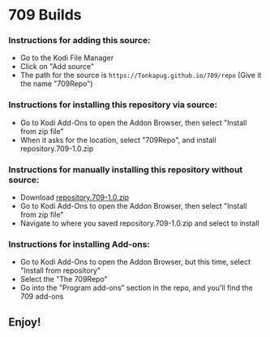 # 709 Builds


### Instructions for adding this source:

<ul>
    <li>Go to the Kodi File Manager</li>
    <li>Click on "Add source"</li>
    <li>The path for the source is <code>https://Tonkapug.github.io/709/repo</code> (Give it the name "709Repo")</li>
</ul>  



### Instructions for installing this repository via source:

<ul>
    <li>Go to Kodi Add-Ons to open the Addon Browser, then select "Install from zip file"</li>
    <li>When it asks for the location, select "709Repo", and install repository.709-1.0.zip</li>
</ul>



### Instructions for manually installing this repository without source:

<ul>
    <li>Download <a href="repository.709-1.0.zip">repository.709-1.0.zip</a></li>
    <li>Go to Kodi Add-Ons to open the Addon Browser, then select "Install from zip file"</li>
    <li>Navigate to where you saved repository.709-1.0.zip and select to install</li>
</ul>
  
  
  
### Instructions for installing Add-ons:

<ul>
    <li>Go to Kodi Add-Ons to open the Addon Browser, but this time, select "Install from repository"</li>
    <li>Select the "The 709Repo"</li>
    <li>Go into the "Program add-ons" section in the repo, and you'll find the 709 add-ons</li>
</ul>


## Enjoy!
